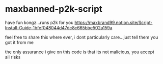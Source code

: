 # maxbanned-p2k-script

have fun kongz...runs p2k for you
https://maxbrand99.notion.site/Script-Install-Guide-1bfef048044d47dc8c665bbe502a159a

feel free to share this where ever, i dont particularly care...just tell them you got it from me

the only assurance i give on this code is that its not malicious, you accept all risks 
